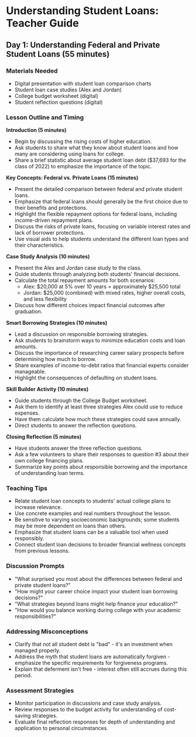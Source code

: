 # Understanding Student Loans: Teacher Guide

## Day 1: Understanding Federal and Private Student Loans (55 minutes)

### Materials Needed

- Digital presentation with student loan comparison charts
- Student loan case studies (Alex and Jordan)
- College budget worksheet (digital)
- Student reflection questions (digital)

### Lesson Outline and Timing

**Introduction (5 minutes)**

- Begin by discussing the rising costs of higher education.
- Ask students to share what they know about student loans and how many are considering using loans for college.
- Share a brief statistic about average student loan debt ($37,693 for the class of 2022) to emphasize the importance of the topic.

**Key Concepts: Federal vs. Private Loans (15 minutes)**

- Present the detailed comparison between federal and private student loans.
- Emphasize that federal loans should generally be the first choice due to their benefits and protections.
- Highlight the flexible repayment options for federal loans, including income-driven repayment plans.
- Discuss the risks of private loans, focusing on variable interest rates and lack of borrower protections.
- Use visual aids to help students understand the different loan types and their characteristics.

**Case Study Analysis (10 minutes)**

- Present the Alex and Jordan case study to the class.
- Guide students through analyzing both students' financial decisions.
- Calculate the total repayment amounts for both scenarios:
  - Alex: $20,000 at 5% over 10 years = approximately $25,500 total
  - Jordan: $25,000 (combined) with mixed rates, higher overall costs, and less flexibility
- Discuss how different choices impact financial outcomes after graduation.

**Smart Borrowing Strategies (10 minutes)**

- Lead a discussion on responsible borrowing strategies.
- Ask students to brainstorm ways to minimize education costs and loan amounts.
- Discuss the importance of researching career salary prospects before determining how much to borrow.
- Share examples of income-to-debt ratios that financial experts consider manageable.
- Highlight the consequences of defaulting on student loans.

**Skill Builder Activity (10 minutes)**

- Guide students through the College Budget worksheet.
- Ask them to identify at least three strategies Alex could use to reduce expenses.
- Have them calculate how much these strategies could save annually.
- Direct students to answer the reflection questions.

**Closing Reflection (5 minutes)**

- Have students answer the three reflection questions.
- Ask a few volunteers to share their responses to question #3 about their own college financing plans.
- Summarize key points about responsible borrowing and the importance of understanding loan terms.

### Teaching Tips

- Relate student loan concepts to students' actual college plans to increase relevance.
- Use concrete examples and real numbers throughout the lesson.
- Be sensitive to varying socioeconomic backgrounds; some students may be more dependent on loans than others.
- Emphasize that student loans can be a valuable tool when used responsibly.
- Connect student loan decisions to broader financial wellness concepts from previous lessons.

### Discussion Prompts

- "What surprised you most about the differences between federal and private student loans?"
- "How might your career choice impact your student loan borrowing decisions?"
- "What strategies beyond loans might help finance your education?"
- "How would you balance working during college with your academic responsibilities?"

### Addressing Misconceptions

- Clarify that not all student debt is "bad" - it's an investment when managed properly.
- Address the myth that student loans are automatically forgiven - emphasize the specific requirements for forgiveness programs.
- Explain that deferment isn't free - interest often still accrues during this period.

### Assessment Strategies

- Monitor participation in discussions and case study analysis.
- Review responses to the budget activity for understanding of cost-saving strategies.
- Evaluate final reflection responses for depth of understanding and application to personal circumstances.